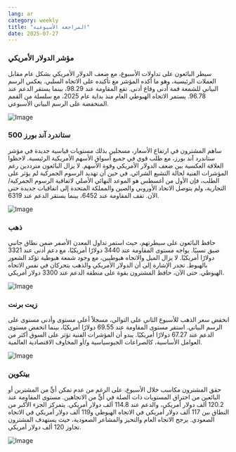 ```yaml
---
lang: ar
category: weekly
title: "المراجعة الأسبوعية"
date: 2025-07-27
---
```


### مؤشر الدولار الأمريكي

سيطر البائعون على تداولات الأسبوع، مع ضعف الدولار الأمريكي بشكل عام مقابل العملات الرئيسية، وهو ما أكده المؤشر مع تأكيده على الاتجاه السلبي. يعكس الرسم البياني للشمعة قمة أدنى وقاع أدنى. تقع المقاومة عند 98.29، بينما يستقر الدعم عند 96.78. يستمر الاتجاه الهبوطي العام منذ بداية عام 2025، مع سلسلة من القمم المنخفضة على الرسم البياني الأسبوعي.

![Image](https://markleighedu.github.io/img/Jul-2025/27-Jul-2025/usdindex.jpg)

### ستاندرد آند بورز 500

ساهم المشترون في ارتفاع الأسعار، مسجلين بذلك مستويات قياسية جديدة في مؤشر ستاندرد آند بورز، مع طلب قوي في جميع أسواق الأسهم الأمريكية الرئيسية. لاحظوا العلاقة العكسية بين ضعف الدولار الأمريكي وقوة الأسهم. لا يزال البائعون مترددين رغم المؤشرات الفنية لحالة التشبع الشرائي. في حين أن تهديد الرسوم الجمركية لم يؤثر على الطلب، فإن الأول من أغسطس هو الموعد النهائي الأصلي لاتفاقية الرسوم الجمركية/التجارية، ولم يتوصل الاتحاد الأوروبي والصين والمملكة المتحدة إلى اتفاقيات جديدة حتى الآن. تقف المقاومة عند 6452، بينما يستقر الدعم عند 6319.

![Image](https://markleighedu.github.io/img/Jul-2025/27-Jul-2025/sp500.jpg)

### ذهب

حافظ البائعون على سيطرتهم، حيث استمر تداول المعدن الأصفر ضمن نطاق جانبي ضيق نسبيًا. يواجه مستوى المقاومة عند 3440 دولارًا أمريكيًا، مع دعم أدنى عند 3321 دولارًا أمريكيًا. لا يزال الميل والاتجاه هبوطيين، مع وجود شمعة هبوطية تؤكد الشعور بالهبوط. تجدر الإشارة إلى أن الدولار الأمريكي والذهب يتحركان في نفس الاتجاه الهبوطي. حتى الآن، حافظ المشترون بقوة على منطقة الدعم عند 3300 دولار أمريكي.

![Image](https://markleighedu.github.io/img/Jul-2025/27-Jul-2025/gold.jpg)

### زيت برنت

انخفض سعر الذهب للأسبوع الثاني على التوالي، مسجلاً أعلى مستوى وأدنى مستوى على الرسم البياني. استقر مستوى المقاومة عند 69.55 دولارًا أمريكيًا، بينما انخفض مستوى الدعم عند 67.27 دولارًا أمريكيًا. يبدو أن المؤشرات الفنية تؤثر على السوق أكثر من العوامل الأساسية، كالصراعات الجيوسياسية و/أو المخاوف الاقتصادية العالمية.

![Image](https://markleighedu.github.io/img/Jul-2025/27-Jul-2025/brentoil.jpg)

### بيتكوين

حقق المشترون مكاسب خلال الأسبوع، على الرغم من عدم تمكن أيٍّ من المشترين أو البائعين من اختراق المستويات ذات الصلة في أيٍّ من الاتجاهين. مستوى المقاومة عند 120.2 ألف دولار أمريكي، والدعم عند 114.8 ألف دولار أمريكي. يتمركز الجزء الأكبر من النطاق بين 117 ألف دولار أمريكي في الاتجاه الهبوطي و119 ألف دولار أمريكي في الاتجاه الصعودي. يرجح الاتجاه العام والتحيز والمشاعر الصعودية، حيث يستهدف المشترون تجاوز 120 ألف دولار أمريكي.

![Image](https://markleighedu.github.io/img/Jul-2025/27-Jul-2025/bitcoin.jpg)

